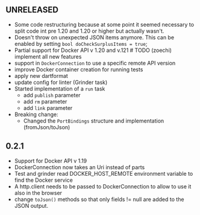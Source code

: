 ## UNRELEASED
- Some code restructuring because at some point it seemed necessary to split 
 code int pre 1.20 and 1.20 or higher but actually wasn't. 
- Doesn't throw on unexpected JSON items anymore. This can be enabled by setting
`bool doCheckSurplusItems = true`;
- Partial support for Docker API v 1.20 and v.121 # TODO (zoechi) implement all new features
- support in `DockerConnection` to use a specific remote API version
- improve Docker container creation for running tests
- apply new dartformat
- update config for linter (Grinder task)
- Started implementation of a `run` task
  - add `publish` parameter
  - add `rm` parameter
  - add `link` parameter
- Breaking change:
  - Changed the `PortBindings` structure and implementation (fromJson/toJson)

## 0.2.1
- Support for Docker API v 1.19 
- DockerConnection now takes an Uri instead of parts
- Test and grinder read DOCKER_HOST_REMOTE environment variable to find the 
Docker service
- A http.client needs to be passed to DockerConnection to allow to use it also
in the browser
- change `toJson()` methods so that only fields != null are added to the JSON 
output.
